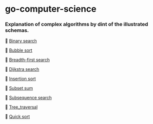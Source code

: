 # go-computer-science

### Explanation of complex algorithms by dint of the illustrated schemas.

📌 [Binary search](binary_search/binary_search.pdf)

📌 [Bubble sort](bubble_sort/bubble_sort.pdf)

📌 [Breadth-first search](breadth_first_search/breadth_first_search.pdf)

📌 [Dijkstra search](dijkstra_search/dijkstra_search.pdf)

📌 [Insertion sort](insertion_sort/insertion_sort.pdf)

📌 [Subset sum](subset_sum/subset_sum.pdf)

📌 [Subsequence search](subsequence_search/subsequence_search.pdf)

📌 [Tree_traversal](tree_traversal/tree_traversal.pdf)

📌 [Quick sort](quick_sort/quick_sort.pdf)
